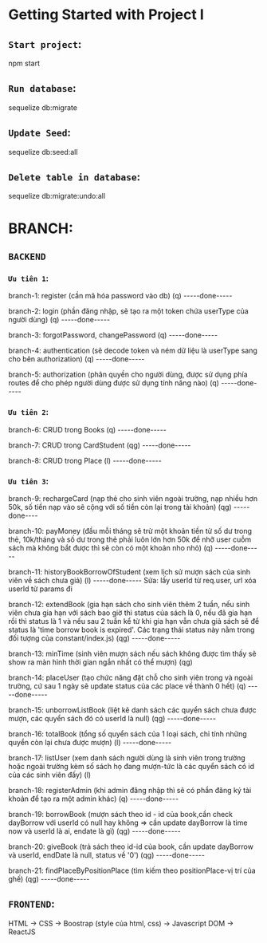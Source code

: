 
# Getting Started with Project I 
## `Start project`: 
npm start

## `Run database`: 
sequelize db:migrate 

## `Update Seed`: 
sequelize db:seed:all 

## `Delete table in database`: 
sequelize db:migrate:undo:all 







# BRANCH: 

## `BACKEND`


### `Ưu tiên 1`:


branch-1: register (cần mã hóa password vào db) (q)                     -----done-----

branch-2: login (phần đăng nhập, sẽ tạo ra một token chứa userType của người dùng) (q)          -----done-----

branch-3: forgotPassword, changePassword (q)             -----done-----

branch-4: authentication (sẽ decode token và ném dữ liệu là userType sang cho bên authorization) (q)          -----done-----

branch-5: authorization (phân quyền cho người dùng, được sử dụng phía routes để cho phép người dùng được sử dụng tính năng nào) (q)          -----done-----



### `Ưu tiên 2`:


branch-6: CRUD trong Books (q)             -----done-----

branch-7: CRUD trong CardStudent (qg)       -----done-----

branch-8: CRUD trong Place (l)              -----done-----



### `Ưu tiên 3`:


branch-9: rechargeCard (nạp thẻ cho sinh viên ngoài trường, nạp nhiều hơn 50k, số tiền nạp vào sẽ cộng với số tiền còn lại trong tài khoản) (qg)    -----done----

branch-10: payMoney (đầu mỗi tháng sẽ trừ một khoản tiền từ số dư trong thẻ, 10k/tháng và số dư trong thẻ phải luôn lớn hơn 50k để nhỡ user cuỗm sách mà không bắt được thì sẽ còn có một khoản nho nhỏ) (q)    -----done-----

branch-11: historyBookBorrowOfStudent (xem lịch sử mượn sách của sinh viên về sách chưa giả) (l)   -----done-----
Sửa: lấy userId từ req.user, url xóa userId từ params đi

branch-12: extendBook (gia hạn sách cho sinh viên thêm 2 tuần, nếu sinh viên chưa gia hạn với sách bao giờ thì status của sách là 0, nếu đã gia hạn rồi thì status là 1 và nếu sau 2 tuần kể từ khi gia hạn vẫn chưa giả sách sẽ để status là 'time borrow book is expired'. Các trạng thái status này nằm trong đối tượng của constant/index.js) (qg)   -----done-----

branch-13: minTime (sinh viên mượn sách nếu sách không được tìm thấy sẽ show ra màn hình thời gian ngắn nhất có thể mượn) (qg)

branch-14: placeUser (tạo chức năng đặt chỗ cho sinh viên trong và ngoài trường, cứ sau 1 ngày sẽ update status của các place về thành 0 hết) (q)  -----done-----

branch-15: unborrowListBook (liệt kê danh sách các quyển sách chưa được mượn, các quyển sách đó có userId là null) (qg)   -----done-----

branch-16: totalBook (tổng số quyển sách của 1 loại sách, chỉ tính những quyển còn lại chưa được mượn) (l)    -----done-----

branch-17: listUser (xem danh sách người dùng là sinh viên trong trường hoặc ngoài trường kèm số sách họ đang mượn-tức là các quyển sách có id của các sinh viên đấy) (l)   

branch-18: registerAdmin (khi admin đăng nhập thì sẽ có phần đăng ký tài khoản để tạo ra một admin khác) (q)    -----done-----

branch-19: borrowBook (mượn sách theo id - id của book,cần check dayBorrow với userId có null hay không => cần update dayBorrow là time now và userId là ai, endate là gì) (qg)    -----done-----

branch-20: giveBook (trả sách theo id-id của book, cần update dayBorrow và userId, endDate là null, status về '0') (qg)    -----done-----

branch-21: findPlaceByPositionPlace (tìm kiếm theo positionPlace-vị trí của ghế) (qg)    -----done-----



## `FRONTEND`:

HTML -> CSS -> Boostrap (style của html, css) -> Javascript DOM -> ReactJS
